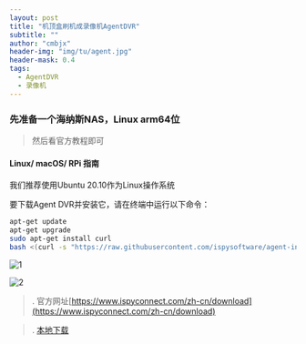 ```yaml
---
layout: post
title: "机顶盒刷机成录像机AgentDVR"
subtitle: ""
author: "cmbjx"
header-img: "img/tu/agent.jpg"
header-mask: 0.4
tags:
  - AgentDVR
  - 录像机
---
```


### 先准备一个海纳斯NAS，Linux arm64位

> 然后看官方教程即可

#### Linux/ macOS/ RPi 指南

我们推荐使用Ubuntu 20.10作为Linux操作系统

要下载Agent DVR并安装它，请在终端中运行以下命令：

```sh
apt-get update
apt-get upgrade
sudo apt-get install curl
bash <(curl -s "https://raw.githubusercontent.com/ispysoftware/agent-install-scripts/main/v2/install.sh")
```

![1](https://tgimg.2091k.cn/file/c063cb13a86b6fa3e437b.png)

![2](https://tgimg.2091k.cn/file/7d970e2f1c9725c6491e7.png)


> . 官方网址[https://www.ispyconnect.com/zh-cn/download](https://www.ispyconnect.com/zh-cn/download)


> . [本地下载](http://dodo.ipyingshe.com/alist/CMCC/%E7%94%B5%E8%84%91/AgentDVR)
